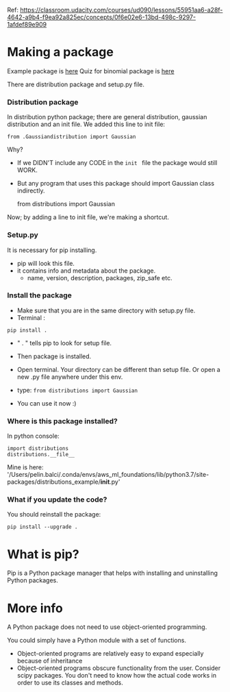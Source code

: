Ref: https://classroom.udacity.com/courses/ud090/lessons/55951aa6-a28f-4642-a9b4-f9ea92a825ec/concepts/0f6e02e6-13bd-498c-9297-1afdef89e909

# Making a package

Example package is [here](https://github.com/pelinbalci/aws_ml_foundations/blob/master/OOP/python_package/)
Quiz for binomial package is [here](https://github.com/pelinbalci/aws_ml_foundations/blob/master/OOP/quiz_binomial_package/)

There are distribution package and setup.py file. 

### Distribution package

In distribution python package; there are general distribution, gaussian distribution and an init file. 
We added this line to init file: 

    from .Gaussiandistribution import Gaussian

Why?

- If we DIDN'T include any CODE in the `init ` file the package would still WORK.
- But any program that uses this package should import Gaussian class indirectly.


    from distributions import Gaussian 

Now; by adding a line to init file, we're making a shortcut.

### Setup.py

It is necessary for pip installing.

- pip will look this file.  
- it contains info and metadata about the package.
    - name, version, description, packages, zip_safe etc. 


### Install the package

- Make sure that you are in the same directory with setup.py file.
- Terminal :

``
    pip install .
``

- " . " tells pip to look for setup file. 
- Then package is installed. 

- Open terminal. Your directory can be different than setup file. Or open a new .py file anywhere under this env.
- type: 
`
    from distributions import Gaussian
`    

- You can use it now :)

### Where is this package installed?

In python console:

    import distributions
    distributions.__file__
    
Mine is here: '/Users/pelin.balci/.conda/envs/aws_ml_foundations/lib/python3.7/site-packages/distributions_example/__init__.py'
    
### What if you update the code?

You should reinstall the package:

    pip install --upgrade .

# What is pip?

Pip is a Python package manager that helps with installing and uninstalling Python packages.


# More info

A Python package does not need to use object-oriented programming. 

You could simply have a Python module with a set of functions. 

- Object-oriented programs are relatively easy to expand especially because of inheritance
- Object-oriented programs obscure functionality from the user. Consider scipy packages. 
You don't need to know how the actual code works in order to use its classes and methods.
